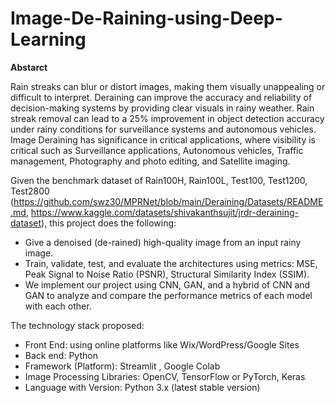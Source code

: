 # Image-De-Raining-using-Deep-Learning

**Abstarct**

Rain streaks can blur or distort images, making them visually unappealing or difficult to interpret. Deraining can improve the accuracy and reliability of decision-making systems by providing clear visuals in rainy weather. Rain streak removal can lead to a 25% improvement in object detection accuracy under rainy conditions for surveillance systems and autonomous vehicles. Image Deraining has significance in critical applications, where visibility is critical such as Surveillance applications, Autonomous vehicles, Traffic management, Photography and photo editing, and Satellite imaging.

Given the benchmark dataset of  Rain100H, Rain100L, Test100, Test1200, Test2800 (https://github.com/swz30/MPRNet/blob/main/Deraining/Datasets/README.md, https://www.kaggle.com/datasets/shivakanthsujit/jrdr-deraining-dataset), this project does the following:
 * Give a denoised (de-rained) high-quality image from an input rainy image.
 * Train, validate, test, and evaluate the architectures using metrics: MSE, Peak Signal to Noise Ratio (PSNR), Structural Similarity Index (SSIM).
 * We implement our project using CNN, GAN, and a hybrid of CNN and GAN to analyze and compare the performance metrics of each model with each other.

 The technology stack proposed:
 * Front End: using online platforms like Wix/WordPress/Google Sites
 * Back end: Python
 * Framework (Platform): Streamlit , Google Colab
 * Image Processing Libraries: OpenCV, TensorFlow or PyTorch, Keras
 * Language with Version: Python 3.x (latest stable version)
